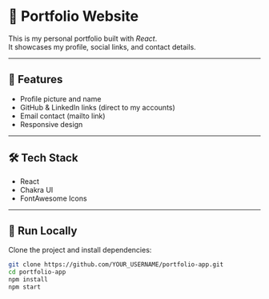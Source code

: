 # 🌟 Portfolio Website

This is my personal portfolio built with *React*.  
It showcases my profile, social links, and contact details.

---

## 📸 Features
- Profile picture and name
- GitHub & LinkedIn links (direct to my accounts)
- Email contact (mailto link)
- Responsive design

---

## 🛠 Tech Stack
- React
- Chakra UI
- FontAwesome Icons

---

## 🚀 Run Locally
Clone the project and install dependencies:

```bash
git clone https://github.com/YOUR_USERNAME/portfolio-app.git
cd portfolio-app
npm install
npm start
